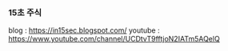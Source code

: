 ### 15초 주식

blog : https://in15sec.blogspot.com/
youtube : https://www.youtube.com/channel/UCDtvT9fftjoN2IATm5AQelQ
